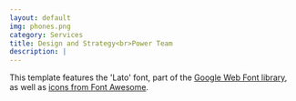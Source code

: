 ```yaml
---
layout: default
img: phones.png
category: Services
title: Design and Strategy<br>Power Team
description: |
---
```

This template features the 'Lato' font, part of the [Google Web Font library](http://www.google.com/fonts), as well as [icons from Font Awesome](http://fontawesome.io).